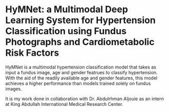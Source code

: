 # HyMNet: a Multimodal Deep Learning System for Hypertension Classification using Fundus Photographs and Cardiometabolic Risk Factors
HyMNet is a multimodal hypertension classification model that takes as input a fundus image, age and gender featrues to classify hypertension. With the aid of the readily available age and gender features, this model achieves a higher performance than models trained solely on fundus images.

It is my work done in collaboration with Dr. Abdulrhman Aljouie as an intern at King Abdullah International Medical Research Center.
